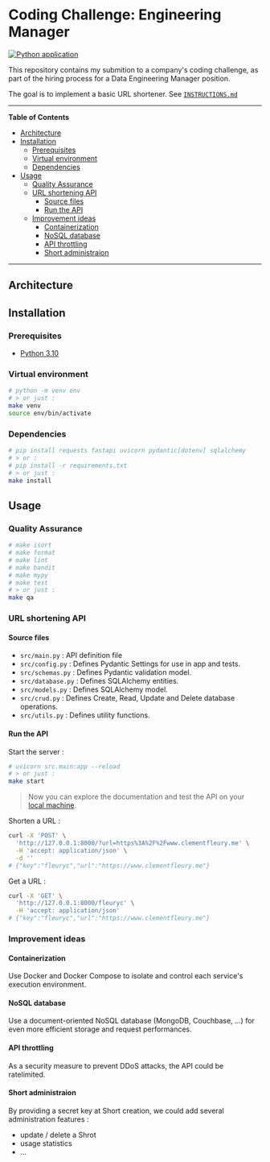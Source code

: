 # Coding Challenge: Engineering Manager

[![Python application](https://github.com/fleuryc/URL-Shortener-Challenge/actions/workflows/python-app.yml/badge.svg)](https://github.com/fleuryc/URL-Shortener-Challenge/actions/workflows/python-app.yml)

This repository contains my submition to a company's coding challenge, as part of the hiring process for a Data Engineering Manager position.

The goal is to implement a basic URL shortener. See [`INSTRUCTIONS.md`](INSTRUCTIONS.md)

---

**Table of Contents**

- [Architecture](#architecture)
- [Installation](#installation)
  - [Prerequisites](#prerequisites)
  - [Virtual environment](#virtual-environment)
  - [Dependencies](#dependencies)
- [Usage](#usage)
  - [Quality Assurance](#quality-assurance)
  - [URL shortening API](#url-shortening-api)
    - [Source files](#source-files)
    - [Run the API](#run-the-api)
  - [Improvement ideas](#improvement-ideas)
    - [Containerization](#containerization)
    - [NoSQL database](#nosql-database)
    - [API throttling](#api-throttling)
    - [Short administraion](#short-administraion)

---

## Architecture

## Installation

### Prerequisites

- [Python 3.10](https://www.python.org/downloads/)

### Virtual environment

```bash
# python -m venv env
# > or just :
make venv
source env/bin/activate
```

### Dependencies

```bash
# pip install requests fastapi uvicorn pydantic[dotenv] sqlalchemy
# > or :
# pip install -r requirements.txt
# > or just :
make install
```

## Usage

### Quality Assurance

```bash
# make isort
# make format
# make lint
# make bandit
# make mypy
# make test
# > or just :
make qa
```

### URL shortening API

#### Source files

- `src/main.py` : API definition file
- `src/config.py` : Defines Pydantic Settings for use in app and tests.
- `src/schemas.py` : Defines Pydantic validation model.
- `src/database.py` : Defines SQLAlchemy entities.
- `src/models.py` : Defines SQLAlchemy model.
- `src/crud.py` : Defines Create, Read, Update and Delete database operations.
- `src/utils.py` : Defines utility functions.

#### Run the API

Start the server :

```bash
# uvicorn src.main:app --reload
# > or just :
make start
```

> Now you can explore the documentation and test the API on your [local machine](http://127.0.0.1:8000/).

Shorten a URL :

```bash
curl -X 'POST' \
  'http://127.0.0.1:8000/?url=https%3A%2F%2Fwww.clementfleury.me' \
  -H 'accept: application/json' \
  -d ''
# {"key":"fleuryc","url":"https://www.clementfleury.me"}
```

Get a URL :

```bash
curl -X 'GET' \
  'http://127.0.0.1:8000/fleuryc' \
  -H 'accept: application/json'
# {"key":"fleuryc","url":"https://www.clementfleury.me"}
```

### Improvement ideas

#### Containerization

Use Docker and Docker Compose to isolate and control each service's execution environment.

#### NoSQL database

Use a document-oriented NoSQL database (MongoDB, Couchbase, ...) for even more efficient storage and request performances.

#### API throttling

As a security measure to prevent DDoS attacks, the API could be ratelimited.

#### Short administraion

By providing a secret key at Short creation, we could add several administration features :

- update / delete a Shrot
- usage statistics
- ...
